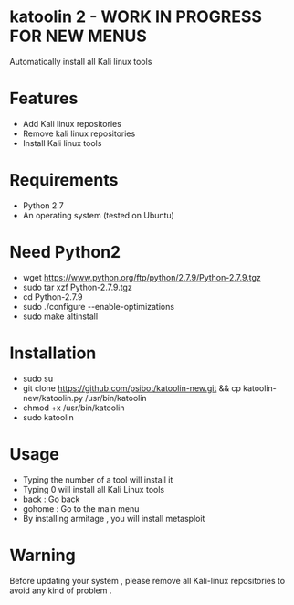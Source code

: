 # katoolin 2 - WORK IN PROGRESS FOR NEW MENUS
Automatically install all Kali linux tools

# Features
- Add Kali linux repositories
- Remove kali linux repositories
- Install Kali linux tools

# Requirements
- Python 2.7
- An operating system (tested on Ubuntu)
  
# Need Python2

- wget https://www.python.org/ftp/python/2.7.9/Python-2.7.9.tgz
- sudo tar xzf Python-2.7.9.tgz
- cd Python-2.7.9
- sudo ./configure --enable-optimizations
- sudo make altinstall

# Installation
- sudo su
- git clone https://github.com/psibot/katoolin-new.git  && cp katoolin-new/katoolin.py /usr/bin/katoolin
- chmod +x /usr/bin/katoolin
- sudo katoolin 


# Usage
- Typing the number of a tool will install it
- Typing 0 will install all Kali Linux tools
- back : Go back
- gohome : Go to the main menu
- By installing armitage , you will install metasploit

# Warning
Before updating your system , please remove all Kali-linux repositories to avoid any kind of problem .



